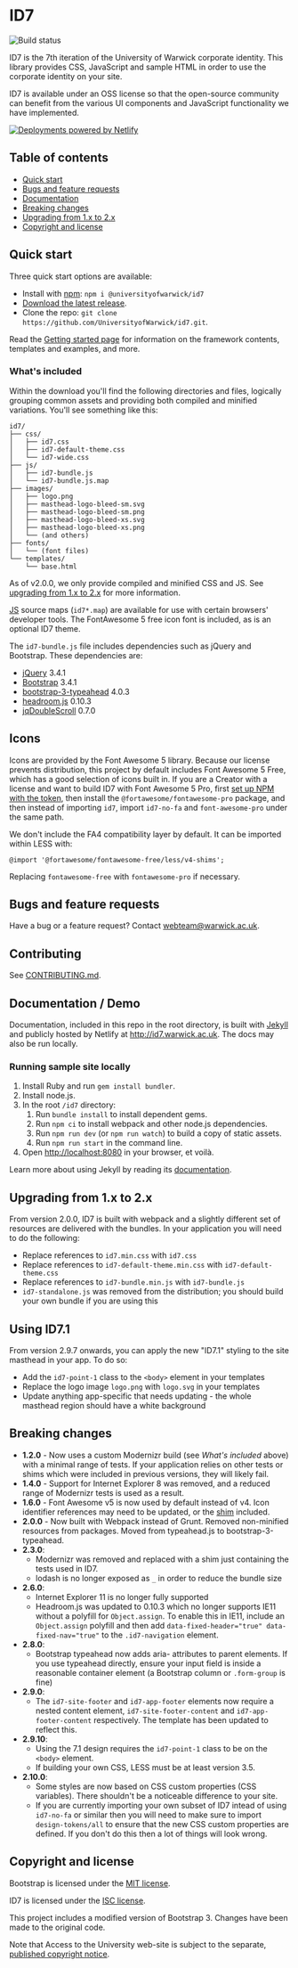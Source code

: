 # ID7

![Build status](https://github.com/UniversityofWarwick/id7/workflows/Node%20CI/badge.svg)

ID7 is the 7th iteration of the University of Warwick corporate identity. This library provides CSS, JavaScript and sample HTML in order to use the corporate identity on your site.

ID7 is available under an OSS license so that the open-source community can benefit from the various UI components and JavaScript functionality we have implemented.

<a href="https://www.netlify.com">
  <img src="https://www.netlify.com/img/global/badges/netlify-light.svg" alt="Deployments powered by Netlify" />
</a> 

## Table of contents

- [Quick start](#quick-start)
- [Bugs and feature requests](#bugs-and-feature-requests)
- [Documentation](#documentation)
- [Breaking changes](#breaking-changes)
- [Upgrading from 1.x to 2.x](#upgrading-from-1x-to-2x)
- [Copyright and license](#copyright-and-license)

## Quick start

Three quick start options are available:

- Install with [npm](https://www.npmjs.com): `npm i @universityofwarwick/id7`
- [Download the latest release](https://github.com/UniversityofWarwick/id7/releases/latest).
- Clone the repo: `git clone https://github.com/UniversityofWarwick/id7.git`.

Read the [Getting started page](getting-started/) for information on the framework contents, templates and examples, and more.

### What's included

Within the download you'll find the following directories and files, logically grouping common assets and providing both compiled and minified variations. You'll see something like this:

```
id7/
├── css/
│   ├── id7.css
│   ├── id7-default-theme.css
│   └── id7-wide.css
├── js/
│   ├── id7-bundle.js
│   └── id7-bundle.js.map
├── images/
│   ├── logo.png
│   ├── masthead-logo-bleed-sm.svg
│   ├── masthead-logo-bleed-sm.png
│   ├── masthead-logo-bleed-xs.svg
│   ├── masthead-logo-bleed-xs.png
│   └── (and others)
├── fonts/
│   └── (font files)
└── templates/
    └── base.html
```

As of v2.0.0, we only provide compiled and minified CSS and JS. See [upgrading from 1.x to 2.x](#upgrading-from-1-x-to-2-x) for more information.

[JS](https://developer.chrome.com/devtools/docs/javascript-debugging#source-maps) source maps (`id7*.map`) are available for use with certain browsers' developer tools. The FontAwesome 5 free icon font is included, as is an optional ID7 theme.

The `id7-bundle.js` file includes dependencies such as jQuery and Bootstrap. These dependencies are:

- [jQuery](https://github.com/jquery/jquery) 3.4.1
- [Bootstrap](https://github.com/twbs/bootstrap) 3.4.1
- [bootstrap-3-typeahead](https://github.com/UniversityOfWarwick/Bootstrap-3-Typeahead) 4.0.3
- [headroom.js](https://github.com/WickyNilliams/headroom.js) 0.10.3
- [jqDoubleScroll](https://github.com/UniversityOfWarwick/jqDoubleScroll) 0.7.0

## Icons

Icons are provided by the Font Awesome 5 library. Because our license prevents distribution, this project by default includes Font Awesome 5 Free, which has a good selection of icons built in. If you are a Creator with a license and want to build ID7 with Font Awesome 5 Pro, first [set up NPM with the token](https://fontawesome.com/how-to-use/on-the-web/setup/using-package-managers), then install the `@fortawesome/fontawesome-pro` package, and then instead of importing `id7`, import `id7-no-fa` and `font-awesome-pro` under the same path.

We don't include the FA4 compatibility layer by default. It can be imported within LESS with:

```less
@import '@fortawesome/fontawesome-free/less/v4-shims';
```

Replacing `fontawesome-free` with `fontawesome-pro` if necessary.

## Bugs and feature requests

Have a bug or a feature request? Contact <webteam@warwick.ac.uk>.

## Contributing

See [CONTRIBUTING.md](CONTRIBUTING.md).

## Documentation / Demo

Documentation, included in this repo in the root directory, is built with [Jekyll](https://jekyllrb.com) and publicly hosted by Netlify at <http://id7.warwick.ac.uk>. The docs may also be run locally.

### Running sample site locally

1. Install Ruby and run `gem install bundler`.
1. Install node.js.
1. In the root `/id7` directory:
    1. Run `bundle install` to install dependent gems.
    1. Run `npm ci` to install webpack and other node.js dependencies.
    1. Run `npm run dev` (or `npm run watch`) to build a copy of static assets.
    1. Run `npm run start` in the command line.
1. Open <http://localhost:8080> in your browser, et voilà.

Learn more about using Jekyll by reading its [documentation](https://jekyllrb.com/docs/home/).

## Upgrading from 1.x to 2.x

From version 2.0.0, ID7 is built with webpack and a slightly different set of resources are delivered with the bundles.
In your application you will need to do the following:

* Replace references to `id7.min.css` with `id7.css`
* Replace references to `id7-default-theme.min.css` with `id7-default-theme.css`
* Replace references to `id7-bundle.min.js` with `id7-bundle.js`
* `id7-standalone.js` was removed from the distribution; you should build your own bundle if you are using this

## Using ID7.1

From version 2.9.7 onwards, you can apply the new "ID7.1" styling to the site masthead in your app. To do so:

* Add the `id7-point-1` class to the `<body>` element in your templates
* Replace the logo image `logo.png` with `logo.svg` in your templates
* Update anything app-specific that needs updating - the whole masthead region should have a white background

## Breaking changes

- **1.2.0** - Now uses a custom Modernizr build (see _What's included_ above) with a minimal range of tests. If your application relies on other tests or shims which were included in previous versions, they will likely fail.
- **1.4.0** - Support for Internet Explorer 8 was removed, and a reduced range of Modernizr tests is used as a result.
- **1.6.0** - Font Awesome v5 is now used by default instead of v4. Icon identifier references may need to be updated, or the [shim](https://github.com/UniversityofWarwick/id7/#icons) included.
- **2.0.0** - Now built with Webpack instead of Grunt. Removed non-minified resources from packages. Moved from typeahead.js to bootstrap-3-typeahead.
- **2.3.0**:
  - Modernizr was removed and replaced with a shim just containing the tests used in ID7.
  - lodash is no longer exposed as `_` in order to reduce the bundle size
- **2.6.0**:
  - Internet Explorer 11 is no longer fully supported
  - Headroom.js was updated to 0.10.3 which no longer supports IE11 without a polyfill for `Object.assign`. To enable this in IE11, include an `Object.assign` polyfill and then add `data-fixed-header="true" data-fixed-nav="true"` to the `.id7-navigation` element.  
- **2.8.0**:
  - Bootstrap typeahead now adds aria- attributes to parent elements. If you use typeahead directly, ensure your input field is inside a reasonable container element (a Bootstrap column or `.form-group` is fine)
- **2.9.0**:
  - The `id7-site-footer` and `id7-app-footer` elements now require a nested content element, `id7-site-footer-content` and `id7-app-footer-content` respectively. The template has been updated to reflect this.
- **2.9.10**:
  - Using the 7.1 design requires the `id7-point-1` class to be on the `<body>` element.
  - If building your own CSS, LESS must be at least version 3.5.
- **2.10.0**:
  - Some styles are now based on CSS custom properties (CSS variables). There shouldn't be a noticeable
    difference to your site.
  - If you are currently importing your own subset of ID7 intead of using `id7-no-fa` or similar then you
    will need to make sure to import `design-tokens/all` to ensure that the new CSS custom properties are
    defined. If you don't do this then a lot of things will look wrong.

## Copyright and license

Bootstrap is licensed under the [MIT license](https://github.com/twbs/bootstrap/blob/master/LICENSE).

ID7 is licensed under the [ISC license](https://github.com/UniversityofWarwick/id7/blob/master/LICENSE).

This project includes a modified version of Bootstrap 3. Changes have been made to the original code.

Note that Access to the University web-site is subject to the separate, [published copyright notice](https://warwick.ac.uk/terms/copyright).

